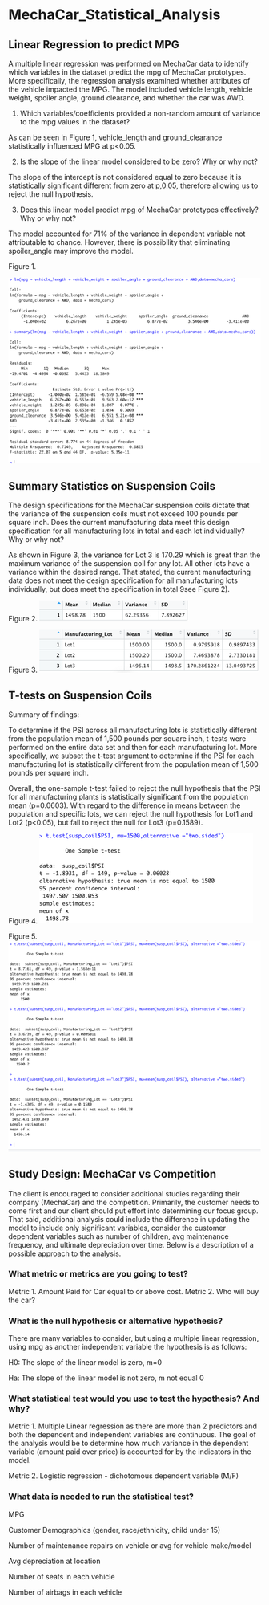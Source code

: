 # MechaCar_Statistical_Analysis

## Linear Regression to predict MPG

A multiple linear regression was performed on MechaCar data to identify which variables in the dataset predict the mpg of MechaCar prototypes. More specifically, the regression analysis examined whether attributes of the vehicle impacted the MPG. The model included vehicle length, vehicle weight, spoiler angle, ground clearance, and whether the car was AWD. 

1. Which variables/coefficients provided a non-random amount of variance to the mpg values in the dataset?

As can be seen in Figure 1, vehicle_length and ground_clearance statistically influenced MPG at p<0.05. 

2. Is the slope of the linear model considered to be zero? Why or why not?

The slope of the intercept is not considered equal to zero because it is statistically significant different from zero at p,0.05, therefore allowing us to reject the null hypothesis. 

3. Does this linear model predict mpg of MechaCar prototypes effectively? Why or why not?

The model accounted for 71% of the variance in dependent variable not attributable to chance. However, there is possibility that eliminating spoiler_angle may improve the model. 

Figure 1. 

![MR_image.png](images/MR_image.png)


## Summary Statistics on Suspension Coils

The design specifications for the MechaCar suspension coils dictate that the variance of the suspension coils must not exceed 100 pounds per square inch. Does the current manufacturing data meet this design specification for all manufacturing lots in total and each lot individually? Why or why not?

As shown in Figure 3, the variance for Lot 3 is 170.29 which is great than the maximum variance of the suspension coil for any lot. All other lots have a variance within the desired range. That stated, the current manufacturing data does not meet the design specification for all manufacturing lots individually, but does meet the specification in total 9see Figure 2). 

Figure 2.
![TS_image.png](images/TS_image.png)

Figure 3. 
![LS_image.png](images/LS_image.png)



## T-tests on Suspension Coils

Summary of findings:

To determine if the PSI across all manufacturing lots is statistically different from the population mean of 1,500 pounds per square inch, t-tests were performed on the entire data set and then for each manufacturing lot. More specifically, we subset the t-test argument to determine if the PSI for each manufacturing lot is statistically different from the population mean of 1,500 pounds per square inch.

Overall, the one-sample t-test failed to reject the null hypothesis that the PSI for all manufacturing plants is statistically significant from the population mean (p=0.0603). With regard to the difference in means between the population and specific lots, we can reject the null hypothesis for Lot1 and Lot2 (p<0.05), but fail to reject the null for Lot3 (p=0.1589). 

Figure 4. 
![T_Test_1.png](images/T_Test_1.png)

Figure 5. 
![T_Test2.png](images/T_Test2.png)

## Study Design: MechaCar vs Competition

The client is encouraged to consider additional studies regarding their company (MechaCar) and the competition. Primarily, the customer needs to come first and our client should put effort into determining our focus group. That said, additional analysis could include the difference in updating the model to include only significant variables, consider the customer dependent variables such as number of children, avg maintenance frequency, and ultimate depreciation over time. Below is a description of a possible approach to the analysis. 

### What metric or metrics are you going to test?

Metric 1. Amount Paid for Car equal to or above cost. 
Metric 2. Who will buy the car? 

### What is the null hypothesis or alternative hypothesis?

There are many variables to consider, but using a multiple linear regression, using mpg as another independent variable the hypothesis is as follows: 

H0: The slope of the linear model is zero, m=0

Ha: The slope of the linear model is not zero, m not equal 0

### What statistical test would you use to test the hypothesis? And why?

Metric 1. Multiple Linear regression as there are more than 2 predictors and both the dependent and independent variables are continuous. The goal of the analysis would be to determine how much variance in the dependent variable (amount paid over price) is accounted for by the indicators in the model.

Metric 2. Logistic regression - dichotomous dependent variable (M/F)

### What data is needed to run the statistical test?

MPG

Customer Demographics (gender, race/ethnicity, child under 15)

Number of maintenance repairs on vehicle or avg for vehicle make/model

Avg depreciation at location

Number of seats in each vehicle

Number of airbags in each vehicle
